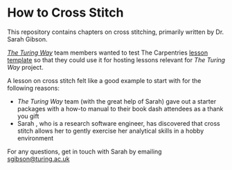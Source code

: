 # How to Cross Stitch

This repository contains chapters on cross stitching, primarily written by Dr. Sarah Gibson.

[_The Turing Way_](https://github.com/alan-turing-institute/the-turing-way) team members wanted to test The Carpentries [lesson template](https://github.com/carpentries/lesson-example) so that they could use it for hosting lessons relevant for _The Turing Way_ project.

A lesson on cross stitch felt like a good example to start with for the following reasons:

- _The Turing Way_ team (with the great help of Sarah) gave out a starter packages with a how-to manual to their book dash attendees as a thank you gift
- Sarah , who is a research software engineer, has discovered that cross stitch allows her to gently exercise her analytical skills in a hobby environment

For any questions, get in touch with Sarah by emailing [sgibson@turing.ac.uk](mailto:sgibson@turing.ac.uk)

